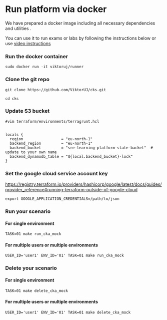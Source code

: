 # Run platform via docker

We have prepared a docker image including all necessary dependencies and utilities .

You can use it to run exams or labs by following the instructions below or use  [video instructions](https://youtu.be/Xh6sWzafBmw)

### Run the docker container
```
sudo docker run -it viktoruj/runner

```
### Clone the git repo
```
git clone https://github.com/ViktorUJ/cks.git

cd cks
```
### Update S3 bucket
```
#vim terraform/environments/terragrunt.hcl


locals {
  region                 = "eu-north-1"
  backend_region         = "eu-north-1"
  backend_bucket         = "sre-learning-platform-state-backet"  # update to your own name
  backend_dynamodb_table = "${local.backend_bucket}-lock"
}

```
### Set the google cloud service account key

https://registry.terraform.io/providers/hashicorp/google/latest/docs/guides/provider_reference#running-terraform-outside-of-google-cloud

```
export GOOGLE_APPLICATION_CREDENTIALS=/path/to/json
```

### Run your scenario

#### For single environment
````
TASK=01 make run_cka_mock
````
#### For multiple users or multiple environments

````
USER_ID='user1' ENV_ID='01' TASK=01 make run_cka_mock
````

### Delete your scenario

#### For single environment
```
TASK=01 make delete_cka_mock
```
#### For multiple users or multiple environments
```
USER_ID='user1' ENV_ID='01' TASK=01 make delete_cka_mock
```
